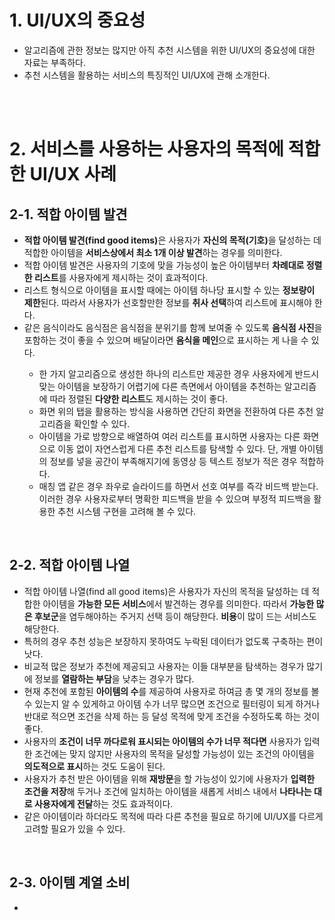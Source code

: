<h1>1. UI/UX의 중요성</h1>
<ul>
  <li>
    알고리즘에 관한 정보는 많지만 아직 추천 시스템을 위한 UI/UX의 중요성에 대한 자료는 부족하다.
  </li>
  <li>
    추천 시스템을 활용하는 서비스의 특징적인 UI/UX에 관해 소개한다.
  </li>
</ul>

<br><br>

<h1>2. 서비스를 사용하는 사용자의 목적에 적합한 UI/UX 사례</h1>
<h2>2-1. 적합 아이템 발견</h2>
<ul>
  <li>
    <strong>적합 아이템 발견(find good items)</strong>은 사용자가 <strong>자신의 목적(기호)</strong>을 달성하는 데 적합한 아이템을 <strong>서비스상에서 최소 1개 이상 발견</strong>하는 경우를 의미한다.
  </li>
  <li>
    적합 아이템 발견은 사용자의 기호에 맞을 가능성이 높은 아이템부터 <strong>차례대로 정렬한 리스트</strong>를 사용자에게 제시하는 것이 효과적이다.
  </li>
  <li>
    리스트 형식으로 아이템을 표시할 때에는 아이템 하나당 표시할 수 있는 <strong>정보량이 제한</strong>된다. 따라서 사용자가 선호할만한 정보를 <strong>취사 선택</strong>하여 리스트에 표시해야 한다.
  </li>
  <li>
    같은 음식이라도 음식점은 음식점을 분위기를 함께 보여줄 수 있도록 <strong>음식점 사진</strong>을 포함하는 것이 좋을 수 있으며 배달이라면 <strong>음식을 메인</strong>으로 표시하는 게 나을 수 있다.
  </li>
    <ul>
      <li>
        한 가지 알고리즘으로 생성한 하나의 리스트만 제공한 경우 사용자에게 반드시 맞는 아이템을 보장하기 어렵기에 다른 측면에서 아이템을 추천하는 알고리즘에 따라 정렬된 <strong>다양한 리스트</strong>도 제시하는 것이 좋다.
      </li>
      <li>
        화면 위의 탭을 활용하는 방식을 사용하면 간단히 화면을 전환하여 다른 추천 알고리즘을 확인할 수 있다.
      </li>
      <li>
        아이템을 가로 방향으로 배열하여 여러 리스트를 표시하면 사용자는 다른 화면으로 이동 없이 자연스럽게 다른 추천 리스트를 탐색할 수 있다. 단, 개별 아이템의 정보를 넣을 공간이 부족해지기에 동영상 등 텍스트 정보가 적은 경우 적합하다.
      </li>
      <li>
        매칭 앱 같은 경우 좌우로 슬라이드를 하면서 선호 여부를 즉각 비드백 받는다. 이러한 경우 사용자로부터 명확한 피드백을 받을 수 있으며 부정적 피드백을 활용한 추천 시스템 구현을 고려해 볼 수 있다.
      </li>
    </ul>
</ul>

<br>

<h2>2-2. 적합 아이템 나열</h2>
<ul>
  <li>
    적합 아이템 나열(find all good items)은 사용자가 자신의 목적을 달성하는 데 적합한 아이템을 <strong>가능한 모든 서비스</strong>에서 발견하는 경우를 의미한다. 따라서 <strong>가능한 많은 후보군</strong>을 염두해야하는 주거지 선택 등이 해당한다. <strong>비용</strong>이 많이 드는 서비스도 해당한다.
  </li>
  <li>
    특허의 경우 추천 성능은 보장하지 못하여도 누락된 데이터가 없도록 구축하는 편이 낫다.
  </li>
  <li>
    비교적 많은 정보가 추천에 제공되고 사용자는 이들 대부분을 탐색하는 경우가 많기에 정보를 <strong>열람하는 부담</strong>을 낮추는 경우가 많다.
  </li>
  <li>
    현재 추천에 포함된 <strong>아이템의 수</strong>를 제공하여 사용자로 하여금 총 몇 개의 정보를 볼 수 있는지 알 수 있게하고 아이템 수가 너무 많으면 조건으로 필터링이 되게 하거나 반대로 적으면 조건을 삭제 하는 등 달성 목적에 맞게 조건을 수정하도록 하는 것이 좋다.
  </li>
  <li>
    사용자의 <strong>조건이 너무 까다로워 표시되는 아이템의 수가 너무 적다면</strong> 사용자가 입력한 조건에는 맞지 않지만 사용자의 목적을 달성할 가능성이 있는 조건의 아이템을 <strong>의도적으로 표시</strong>하는 것도 도움이 된다.
  </li>
  <li>
    사용자가 추천 받은 아이템을 위해 <strong>재방문</strong>을 할 가능성이 있기에 사용자가 <strong>입력한 조건을 저장</strong>해 두거나 조건에 일치하는 아이템을 새롭게 서비스 내에서 <strong>나타나는 대로 사용자에게 전달</strong>하는 것도 효과적이다.
  </li>
  <li>
    같은 아이템이라 하더라도 목적에 따라 다른 추천을 필요로 하기에 UI/UX를 다르게 고려할 필요가 있을 수 있다.
  </li>
</ul>

<br>

<h2>2-3. 아이템 계열 소비</h2>
<ul>
  <li>
    
  </li>
</ul>